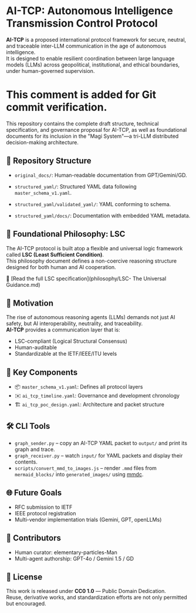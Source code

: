 # AI-TCP: Autonomous Intelligence Transmission Control Protocol

**AI-TCP** is a proposed international protocol framework for secure, neutral, and traceable inter-LLM communication in the age of autonomous intelligence.  
It is designed to enable resilient coordination between large language models (LLMs) across geopolitical, institutional, and ethical boundaries, under human-governed supervision.

# This comment is added for Git commit verification.

This repository contains the complete draft structure, technical specification, and governance proposal for AI-TCP, as well as foundational documents for its inclusion in the "Magi System"—a tri-LLM distributed decision-making architecture.

## 📂 Repository Structure

- `original_docs/`: Human-readable documentation from GPT/Gemini/GD.

- `structured_yaml/`: Structured YAML data following `master_schema_v1.yaml`.
- `structured_yaml/validated_yaml/`: YAML conforming to schema.
- `structured_yaml/docs/`: Documentation with embedded YAML metadata.

## 🧠 Foundational Philosophy: LSC

The AI-TCP protocol is built atop a flexible and universal logic framework called **LSC (Least Sufficient Condition)**.  
This philosophy document defines a non-coercive reasoning structure designed for both human and AI cooperation.

📄 [Read the full LSC specification](philosophy/LSC- The Universal Guidance.md)

## 🧠 Motivation

The rise of autonomous reasoning agents (LLMs) demands not just AI safety, but AI interoperability, neutrality, and traceability.  
**AI-TCP** provides a communication layer that is:

- LSC-compliant (Logical Structural Consensus)
- Human-auditable
- Standardizable at the IETF/IEEE/ITU levels

## 🔧 Key Components

- 📦 `master_schema_v1.yaml`: Defines all protocol layers
- ✉️ `ai_tcp_timeline.yaml`: Governance and development chronology
- 🏗️ `ai_tcp_poc_design.yaml`: Architecture and packet structure

## 🛠 CLI Tools

- `graph_sender.py` – copy an AI-TCP YAML packet to `output/` and print its graph and trace.
- `graph_receiver.py` – watch `input/` for YAML packets and display their contents.
- `scripts/convert_mmd_to_images.js` – render `.mmd` files from `mermaid_blocks/` into `generated_images/` using [mmdc](https://github.com/mermaid-js/mermaid-cli).

## 🌐 Future Goals

- RFC submission to IETF
- IEEE protocol registration
- Multi-vendor implementation trials (Gemini, GPT, openLLMs)

## 🤝 Contributors

- Human curator: elementary-particles-Man  
- Multi-agent authorship: GPT-4o / Gemini 1.5 / GD  

## 📄 License

This work is released under **CC0 1.0** — Public Domain Dedication.  
Reuse, derivative works, and standardization efforts are not only permitted but encouraged.


